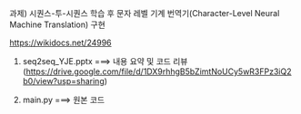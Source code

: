 과제) 시퀀스-투-시퀀스 학습 후 문자 레벨 기계 번역기(Character-Level Neural Machine Translation) 구현

https://wikidocs.net/24996

1) seq2seq_YJE.pptx ===> 내용 요약 및 코드 리뷰
   (https://drive.google.com/file/d/1DX9rhhgB5bZimtNoUCy5wR3FPz3iQ2b0/view?usp=sharing)

2) main.py ===> 원본 코드
